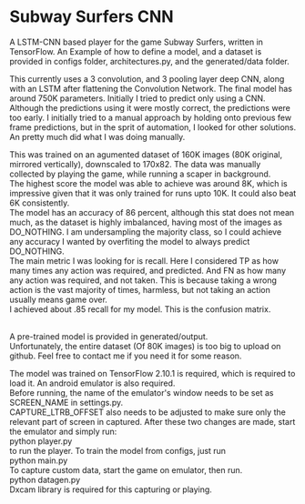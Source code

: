 # Subway Surfers CNN

A LSTM-CNN based player for the game Subway Surfers, written in TensorFlow.
An Example of how to define a model, and a dataset is provided in configs folder, architectures.py, and the generated/data folder. 
<br/>

This currently uses a 3 convolution, and 3 pooling layer deep CNN, along with an LSTM after flattening the Convolution Network. The final model has around 750K parameters. Initially I tried to predict only using a CNN. Although the predictions using it were mostly correct, the predictions were too early. I initially tried to a manual approach by holding onto previous few frame predictions, but in the sprit of automation, I looked for other solutions. An pretty much did what I was doing manually.<br/>

This was trained on an agumented dataset of 160K images (80K original, mirrored vertically), downscaled to 170x82.
The data was manually collected by playing the game, while running a scaper in background. <br/>
The highest score the model was able to achieve was around 8K, which is impressive given that it was only trained for runs upto 10K. It could also beat 6K consistently. <br/>
The model has an accuracy of 86 percent, although this stat does not mean much, as the dataset is highly imbalanced, having most of the images as DO_NOTHING. I am undersampling the majority class, so I could achieve any accuracy I wanted by overfiting the model to always predict DO_NOTHING. <br/>
The main metric I was looking for is recall. Here I considered TP as how many times any action was required, and predicted. And FN as how many any action was required, and not taken. This is because taking a wrong action is the vast majority of times, harmless, but not taking an action usually means game over. <br/>
I achieved about .85 recall for my model. This is the confusion matrix.



<br/>
A pre-trained model is  provided in generated/output. <br/>
Unfortunately, the entire dataset (Of 80K images) is too big to upload on github. Feel free to contact me if you need it for some reason. <br/>

The model was trained on TensorFlow 2.10.1 is required, which is required to load it. An android emulator is also required. <br/>
Before running, the name of the emulator's window needs to be set as SCREEN_NAME in settings.py. <br/>
CAPTURE_LTRB_OFFSET also needs to be adjusted to make sure only the relevant part of screen in captured.
After these two changes are made, start the emulator and simply run: <br/>
python player.py <br/>
to run the player.
To train the model from configs, just run <br/>
python main.py <br/>
To capture custom data, start the game on emulator, then run. <br/>
python datagen.py <br/>
Dxcam library is required for this capturing or playing.